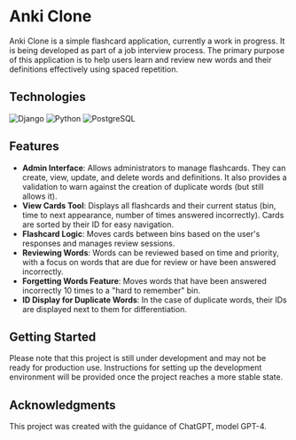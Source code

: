 # Anki Clone

Anki Clone is a simple flashcard application, currently a work in progress. It is being developed as part of a job interview process. The primary purpose of this application is to help users learn and review new words and their definitions effectively using spaced repetition.

## Technologies

![Django](https://img.shields.io/badge/Django-4.2.1-brightgreen)
![Python](https://img.shields.io/badge/Python-3.11.3-blue)
![PostgreSQL](https://img.shields.io/badge/PostgreSQL-15.2-blue)

## Features

* **Admin Interface**: Allows administrators to manage flashcards. They can create, view, update, and delete words and
  definitions. It also provides a validation to warn against the creation of duplicate words (but still allows it).
* **View Cards Tool**: Displays all flashcards and their current status (bin, time to next appearance, number of times
  answered incorrectly). Cards are sorted by their ID for easy navigation.
* **Flashcard Logic**: Moves cards between bins based on the user's responses and manages review sessions.
* **Reviewing Words**: Words can be reviewed based on time and priority, with a focus on words that are due for review
  or have been answered incorrectly.
* **Forgetting Words Feature**: Moves words that have been answered incorrectly 10 times to a "hard to remember" bin.
* **ID Display for Duplicate Words**: In the case of duplicate words, their IDs are displayed next to them for
  differentiation.

## Getting Started

Please note that this project is still under development and may not be ready for production use. Instructions for
setting up the development environment will be provided once the project reaches a more stable state.

## Acknowledgments

This project was created with the guidance of ChatGPT, model GPT-4.